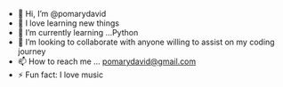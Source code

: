 - 👋 Hi, I’m @pomarydavid
- 👀 I love learning new things
- 🌱 I’m currently learning ...Python
- 💞️ I’m looking to collaborate with anyone willing to assist on my coding journey
- 📫 How to reach me ... pomarydavid@gmail.com
- ⚡ Fun fact: I love music 

<!---
pomarydavid/pomarydavid is a ✨ special ✨ repository because its `README.md` (this file) appears on your GitHub profile.
You can click the Preview link to take a look at your changes.
--->
